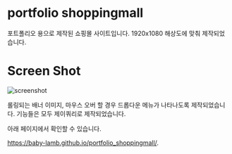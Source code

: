 # portfolio shoppingmall

포트폴리오 용으로 제작된 쇼핑몰 사이트입니다. 
1920x1080 해상도에 맞춰 제작되었습니다.



# Screen Shot
![screenshot](https://user-images.githubusercontent.com/59804940/82303459-ed919600-99f5-11ea-87bc-18240d63a20d.jpg)

롤링되는 배너 이미지, 마우스 오버 할 경우 드롭다운 메뉴가 나타나도록 제작되었습니다.
기능들은 모두 제이쿼리로 제작되었습니다. 

아래 페이지에서 확인할 수 있습니다.

https://baby-lamb.github.io/portfolio_shoppingmall/.

